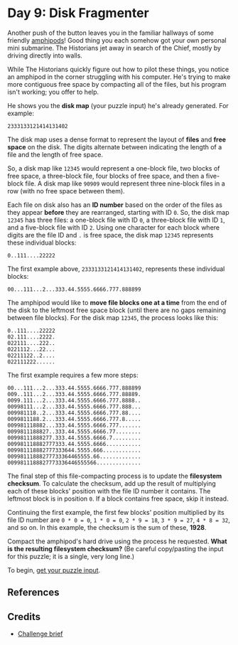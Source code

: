 # Day 9: Disk Fragmenter

Another push of the button leaves you in the familiar hallways of some friendly
[amphipods](https://adventofcode.com/2021/day/23)! Good thing you each somehow
got your own personal mini submarine. The Historians jet away in search of the
Chief, mostly by driving directly into walls.

While The Historians quickly figure out how to pilot these things, you notice an
amphipod in the corner struggling with his computer. He's trying to make more
contiguous free space by compacting all of the files, but his program isn't
working; you offer to help.

He shows you the **disk map** (your puzzle input) he's already generated. For
example:

```text
2333133121414131402
```

The disk map uses a dense format to represent the layout of **files** and **free
space** on the disk. The digits alternate between indicating the length of a
file and the length of free space.

So, a disk map like `12345` would represent a one-block file, two blocks of free
space, a three-block file, four blocks of free space, and then a five-block
file. A disk map like `90909` would represent three nine-block files in a row
(with no free space between them).

Each file on disk also has an **ID number** based on the order of the files as
they appear **before** they are rearranged, starting with ID `0`. So, the disk
map `12345` has three files: a one-block file with ID `0`, a three-block file
with ID `1`, and a five-block file with ID `2`. Using one character for each
block where digits are the file ID and `.` is free space, the disk map `12345`
represents these individual blocks:

```text
0..111....22222
```

The first example above, `2333133121414131402`, represents these individual
blocks:

```text
00...111...2...333.44.5555.6666.777.888899
```

The amphipod would like to **move file blocks one at a time** from the end of
the disk to the leftmost free space block (until there are no gaps remaining
between file blocks). For the disk map `12345`, the process looks like this:

```text
0..111....22222
02.111....2222.
022111....222..
0221112...22...
02211122..2....
022111222......
```

The first example requires a few more steps:

```text
00...111...2...333.44.5555.6666.777.888899
009..111...2...333.44.5555.6666.777.88889.
0099.111...2...333.44.5555.6666.777.8888..
00998111...2...333.44.5555.6666.777.888...
009981118..2...333.44.5555.6666.777.88....
0099811188.2...333.44.5555.6666.777.8.....
009981118882...333.44.5555.6666.777.......
0099811188827..333.44.5555.6666.77........
00998111888277.333.44.5555.6666.7.........
009981118882777333.44.5555.6666...........
009981118882777333644.5555.666............
00998111888277733364465555.66.............
0099811188827773336446555566..............
```

The final step of this file-compacting process is to update the **filesystem
checksum**. To calculate the checksum, add up the result of multiplying each of
these blocks' position with the file ID number it contains. The leftmost block
is in position `0`. If a block contains free space, skip it instead.

Continuing the first example, the first few blocks' position multiplied by its
file ID number are `0 * 0 = 0`, `1 * 0 = 0`, `2 * 9 = 18`, `3 * 9 = 27`, `4 * 8
= 32`, and so on. In this example, the checksum is the sum of these, **1928**.

Compact the amphipod's hard drive using the process he requested. **What is the
resulting filesystem checksum?** (Be careful copy/pasting the input for this
puzzle; it is a single, very long line.)

To begin, [get your puzzle input](https://adventofcode.com/2024/day/9/input).

## References

## Credits

- [Challenge brief](https://adventofcode.com/2024/day/9)
